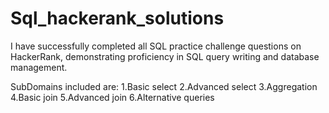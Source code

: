# Sql_hackerank_solutions
I have successfully completed all SQL practice challenge questions on HackerRank, demonstrating proficiency in SQL query writing and database management.

SubDomains included are:
1.Basic select
2.Advanced select
3.Aggregation
4.Basic join
5.Advanced join
6.Alternative queries
